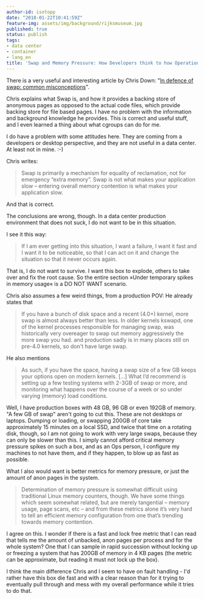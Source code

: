 ```yaml
---
author-id: isotopp
date: "2018-01-22T10:41:59Z"
feature-img: assets/img/background/rijksmuseum.jpg
published: true
status: publish
tags:
- data center
- container
- lang_en
title: 'Swap and Memory Pressure: How Developers think to how Operations people think'
---
```

There is a very useful and interesting article by Chris Down: 
"[In defence of swap: common misconceptions](https://chrisdown.name/2018/01/02/in-defence-of-swap.html)".

Chris explains what Swap is, and how it provides a backing store of
anonymous pages as opposed to the actual code files, which provide backing
store for file based pages. I have no problem with the information and
background knowledge he provides. This is correct and useful stuff, and I
even learned a thing about what cgroups can do for me.

I do have a problem with some attitudes here. They are coming from a
developers or desktop perspective, and they are not useful in a data center.
At least not in mine. :-) 

Chris writes:

> Swap is primarily a mechanism for equality of reclamation, not for
> emergency “extra memory”. Swap is not what makes your application slow –
> entering overall memory contention is what makes your application slow.

And that is correct.

The conclusions are wrong, though. In a data center production environment
that does not suck, I do not want to be in this situation. 

I see it this way:
> If I am ever getting into this situation, I want a failure, I want it fast
> and I want it to be noticeable, so that I can act on it and change the
> situation so that it never occurs again.

That is, I do not want to survive. I want this box to explode, others to
take over and fix the root cause. So the entire section »Under temporary
spikes in memory usage« is a DO NOT WANT scenario.

Chris also assumes a few weird things, from a production POV: He already
states that 
> If you have a bunch of disk space and a recent (4.0+) kernel, more swap is
> almost always better than less. In older kernels kswapd, one of the kernel
> processes responsible for managing swap, was historically very overeager
> to swap out memory aggressively the more swap you had.
and production sadly is in many places still on pre-4.0 kernels, so don't
have large swap.

He also mentions 
> As such, if you have the space, having a swap size of a few GB keeps your
> options open on modern kernels. […] What I’d recommend is setting up a few
> testing systems with 2-3GB of swap or more, and monitoring what happens
> over the course of a week or so under varying (memory) load conditions.

Well, I have production boxes with 48 GB, 96 GB or even 192GB of memory. "A
few GB of swap" aren't going to cut this. These are not desktops or laptops.
Dumping or loading, or swapping 200GB of core take approximately 15 minutes
on a local SSD, and twice that time on a rotating disk, though, so I am not
going to work with very large swaps, because they can only be slower than
this. I simply cannot afford critical memory pressure spikes on such a box,
and as an Ops person, I configure my machines to not have them, and if they
happen, to blow up as fast as possible.

What I also would want is better metrics for memory pressure, or just the
amount of anon pages in the system. 

> Determination of memory pressure is somewhat difficult using traditional
> Linux memory counters, though. We have some things which seem somewhat
> related, but are merely tangential – memory usage, page scans, etc – and
> from these metrics alone it’s very hard to tell an efficient memory
> configuration from one that’s trending towards memory contention.

I agree on this. I wonder if there is a fast and lock free metric that I can
read that tells me the amount of unbacked, anon pages per process and for
the whole system? One that I can sample in rapid succession without locking
up or freezing a system that has 200GB of memory in 4 KB pages (the metric
can be approximate, but reading it must not lock up the box).

I think the main difference Chris and I seem to have on fault handling - I'd
rather have this box die fast and with a clear reason than for it trying to
eventually pull through and mess with my overall performance while it tries
to do that.
